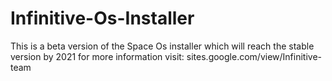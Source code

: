 # Infinitive-Os-Installer
This is a beta version of the Space Os installer which will reach the stable version by 2021 
for more information visit: sites.google.com/view/Infinitive-team
